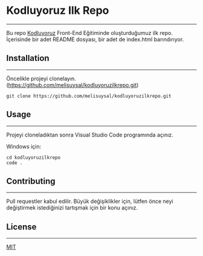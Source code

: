 # Kodluyoruz Ilk Repo
***
Bu repo [Kodluyoruz](https://www.kodluyoruz.org/) Front-End Eğitiminde oluşturduğumuz ilk repo. İçerisinde bir adet README dosyası, bir adet de index.html barındırıyor.

## Installation
***
Öncelikle projeyi clonelayın. (https://github.com/melisuysal/kodluyoruzilkrepo.git)

```
git clone https://github.com/melisuysal/kodluyoruzilkrepo.git
```
## Usage
***
Projeyi cloneladıktan sonra Visual Studio Code programında açınız.

Windows için:

```
cd kodluyoruzilkrepo
code .
```
## Contributing
***
Pull requestler kabul edilir. Büyük değişiklikler için, lütfen önce neyi değiştirmek istediğinizi tartışmak için bir konu açınız.

## License
***
[MIT](https://choosealicense.com/licenses/mit/)
